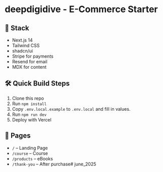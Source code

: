 #   deepdigidive - E-Commerce Starter

## 🧩 Stack
- Next.js 14
- Tailwind CSS
- shadcn/ui
- Stripe for payments
- Resend for email
- MDX for content

## 🛠 Quick Build Steps
1. Clone this repo
2. Run `npm install`
3. Copy `.env.local.example` to `.env.local` and fill in values.
4. Run `npm run dev`
5. Deploy with Vercel

## 🧱 Pages
- `/` – Landing Page
- `/course` – Course
- `/products` – eBooks
- `/thank-you` – After purchase# june_2025
